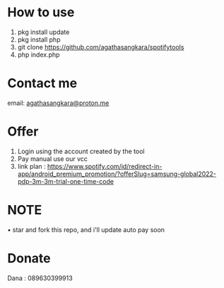 # How to use

1. pkg install update
2. pkg install php
3. git clone https://github.com/agathasangkara/spotifytools
4. php index.php

# 


# Contact me
email: agathasangkara@proton.me

# Offer

1. Login using the account created by the tool
2. Pay manual use our vcc
3. link plan : https://www.spotify.com/id/redirect-in-app/android_premium_promotion/?offerSlug=samsung-global2022-pdp-3m-3m-trial-one-time-code

# NOTE

• star and fork this repo, and i'll update auto pay soon

# Donate

Dana : 089630399913
